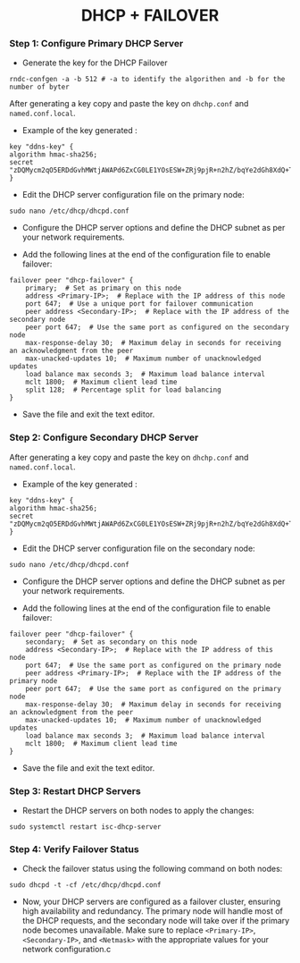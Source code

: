 <p align="center">
  <h1 align="center">DHCP + FAILOVER</h1>
</p>

### Step 1: Configure Primary DHCP Server

- Generate the key for the DHCP Failover

````
rndc-confgen -a -b 512 # -a to identify the algorithen and -b for the number of byter 
````

After generating a key copy and paste the key on ``dhchp.conf`` and ``named.conf.local``.

- Example of the key generated :

````
key "ddns-key" {
algorithm hmac-sha256;
secret "zDQMycm2qO5ERDdGvhMWtjAWAPd6ZxCG0LE1YOsESW+ZRj9pjR+n2hZ/bqYe2dGh8XdQ+TrMKcKfb18JGOHD2g==";
}
````

- Edit the DHCP server configuration file on the primary node:

```
sudo nano /etc/dhcp/dhcpd.conf
```

- Configure the DHCP server options and define the DHCP subnet as per your network requirements.

- Add the following lines at the end of the configuration file to enable failover:

```
failover peer "dhcp-failover" {
    primary;  # Set as primary on this node
    address <Primary-IP>;  # Replace with the IP address of this node
    port 647;  # Use a unique port for failover communication
    peer address <Secondary-IP>;  # Replace with the IP address of the secondary node
    peer port 647;  # Use the same port as configured on the secondary node
    max-response-delay 30;  # Maximum delay in seconds for receiving an acknowledgment from the peer
    max-unacked-updates 10;  # Maximum number of unacknowledged updates
    load balance max seconds 3;  # Maximum load balance interval
    mclt 1800;  # Maximum client lead time
    split 128;  # Percentage split for load balancing
}
```

- Save the file and exit the text editor.

### Step 2: Configure Secondary DHCP Server

After generating a key copy and paste the key on ``dhchp.conf`` and ``named.conf.local``.

- Example of the key generated :

````
key "ddns-key" {
algorithm hmac-sha256;
secret "zDQMycm2qO5ERDdGvhMWtjAWAPd6ZxCG0LE1YOsESW+ZRj9pjR+n2hZ/bqYe2dGh8XdQ+TrMKcKfb18JGOHD2g==";
}
````

- Edit the DHCP server configuration file on the secondary node:

```
sudo nano /etc/dhcp/dhcpd.conf
```

- Configure the DHCP server options and define the DHCP subnet as per your network requirements.

- Add the following lines at the end of the configuration file to enable failover:

```
failover peer "dhcp-failover" {
    secondary;  # Set as secondary on this node
    address <Secondary-IP>;  # Replace with the IP address of this node
    port 647;  # Use the same port as configured on the primary node
    peer address <Primary-IP>;  # Replace with the IP address of the primary node
    peer port 647;  # Use the same port as configured on the primary node
    max-response-delay 30;  # Maximum delay in seconds for receiving an acknowledgment from the peer
    max-unacked-updates 10;  # Maximum number of unacknowledged updates
    load balance max seconds 3;  # Maximum load balance interval
    mclt 1800;  # Maximum client lead time
}
```

- Save the file and exit the text editor.

### Step 3: Restart DHCP Servers

- Restart the DHCP servers on both nodes to apply the changes:

```
sudo systemctl restart isc-dhcp-server
```

### Step 4: Verify Failover Status

- Check the failover status using the following command on both nodes:

```
sudo dhcpd -t -cf /etc/dhcp/dhcpd.conf
```

- Now, your DHCP servers are configured as a failover cluster, ensuring high availability and redundancy. The primary node will handle most of the DHCP requests, and the secondary node will take over if the primary node becomes unavailable. Make sure to replace ``<Primary-IP>``, ``<Secondary-IP>``, and ``<Netmask>`` with the appropriate values for your network configuration.c